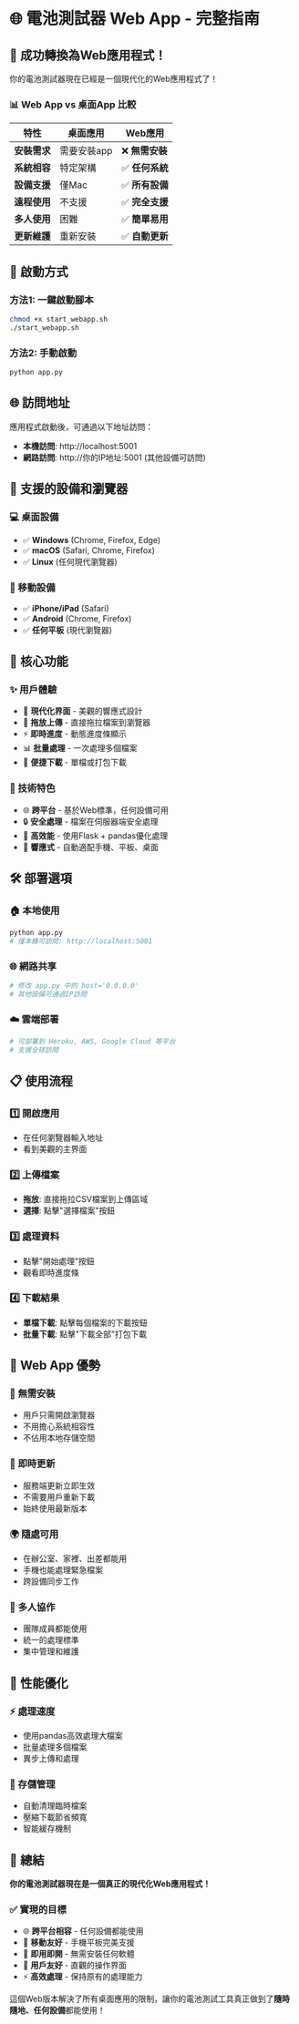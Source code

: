 # 🌐 電池測試器 Web App - 完整指南

## 🎉 成功轉換為Web應用程式！

你的電池測試器現在已經是一個現代化的Web應用程式了！

### 📊 Web App vs 桌面App 比較

| 特性 | 桌面應用 | **Web應用** |
|------|---------|------------|
| **安裝需求** | 需要安裝app | ❌ **無需安裝** |
| **系統相容** | 特定架構 | ✅ **任何系統** |
| **設備支援** | 僅Mac | ✅ **所有設備** |
| **遠程使用** | 不支援 | ✅ **完全支援** |
| **多人使用** | 困難 | ✅ **簡單易用** |
| **更新維護** | 重新安裝 | ✅ **自動更新** |

## 🚀 啟動方式

### 方法1: 一鍵啟動腳本
```bash
chmod +x start_webapp.sh
./start_webapp.sh
```

### 方法2: 手動啟動
```bash
python app.py
```

## 🌐 訪問地址

應用程式啟動後，可通過以下地址訪問：

- **本機訪問**: http://localhost:5001
- **網路訪問**: http://你的IP地址:5001 (其他設備可訪問)

## 📱 支援的設備和瀏覽器

### 💻 桌面設備
- ✅ **Windows** (Chrome, Firefox, Edge)
- ✅ **macOS** (Safari, Chrome, Firefox)
- ✅ **Linux** (任何現代瀏覽器)

### 📱 移動設備  
- ✅ **iPhone/iPad** (Safari)
- ✅ **Android** (Chrome, Firefox)
- ✅ **任何平板** (現代瀏覽器)

## 🎯 核心功能

### ✨ 用戶體驗
- 🎨 **現代化界面** - 美觀的響應式設計
- 📁 **拖放上傳** - 直接拖拉檔案到瀏覽器
- ⚡ **即時進度** - 動態進度條顯示
- 📊 **批量處理** - 一次處理多個檔案
- 💾 **便捷下載** - 單檔或打包下載

### 🔧 技術特色
- 🌐 **跨平台** - 基於Web標準，任何設備可用
- 🔒 **安全處理** - 檔案在伺服器端安全處理
- 🚀 **高效能** - 使用Flask + pandas優化處理
- 📱 **響應式** - 自動適配手機、平板、桌面

## 🛠️ 部署選項

### 🏠 本地使用
```bash
python app.py
# 僅本機可訪問: http://localhost:5001
```

### 🌐 網路共享
```bash
# 修改 app.py 中的 host='0.0.0.0'
# 其他設備可通過IP訪問
```

### ☁️ 雲端部署
```bash
# 可部署到 Heroku, AWS, Google Cloud 等平台
# 支援全球訪問
```

## 📋 使用流程

### 1️⃣ 開啟應用
- 在任何瀏覽器輸入地址
- 看到美觀的主界面

### 2️⃣ 上傳檔案
- **拖放**: 直接拖拉CSV檔案到上傳區域
- **選擇**: 點擊"選擇檔案"按鈕

### 3️⃣ 處理資料
- 點擊"開始處理"按鈕
- 觀看即時進度條

### 4️⃣ 下載結果
- **單檔下載**: 點擊每個檔案的下載按鈕
- **批量下載**: 點擊"下載全部"打包下載

## 🎊 Web App 優勢

### 🌟 **無需安裝**
- 用戶只需開啟瀏覽器
- 不用擔心系統相容性
- 不佔用本地存儲空間

### 🔄 **即時更新**
- 服務端更新立即生效
- 不需要用戶重新下載
- 始終使用最新版本

### 🌍 **隨處可用**
- 在辦公室、家裡、出差都能用
- 手機也能處理緊急檔案
- 跨設備同步工作

### 👥 **多人協作**
- 團隊成員都能使用
- 統一的處理標準
- 集中管理和維護

## 🚀 性能優化

### ⚡ 處理速度
- 使用pandas高效處理大檔案
- 批量處理多個檔案
- 異步上傳和處理

### 💾 存儲管理
- 自動清理臨時檔案
- 壓縮下載節省頻寬
- 智能緩存機制

## 🎉 總結

**你的電池測試器現在是一個真正的現代化Web應用程式！**

### ✅ 實現的目標
- 🌐 **跨平台相容** - 任何設備都能使用
- 📱 **移動友好** - 手機平板完美支援
- 🚀 **即用即開** - 無需安裝任何軟體
- 🎨 **用戶友好** - 直觀的操作界面
- ⚡ **高效處理** - 保持原有的處理能力

這個Web版本解決了所有桌面應用的限制，讓你的電池測試工具真正做到了**隨時隨地、任何設備**都能使用！
